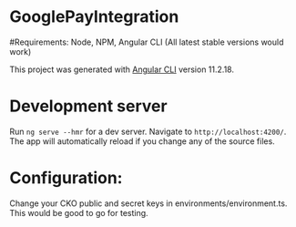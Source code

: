 # GooglePayIntegration

#Requirements: Node, NPM, Angular CLI (All latest stable versions would work)

This project was generated with [Angular CLI](https://github.com/angular/angular-cli) version 11.2.18.

# Development server

Run `ng serve --hmr` for a dev server. Navigate to `http://localhost:4200/`. The app will automatically reload if you change any of the source files.

# Configuration:

Change your CKO public and secret keys in environments/environment.ts. This would be good to go for testing. 
